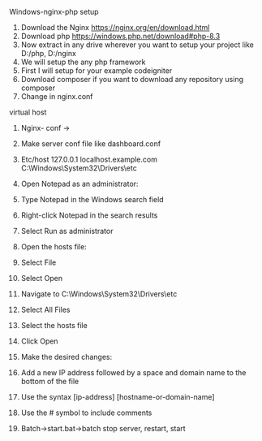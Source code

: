 Windows-nginx-php setup

1.	Download the Nginx https://nginx.org/en/download.html
2.	Download php  https://windows.php.net/download#php-8.3
3.	Now extract in any drive wherever  you want to setup your project 
like D:/php, D:/nginx
4.	We will setup the any php framework 
5.	First I will setup for your example codeigniter 
6.	Download composer  if you want to download any repository using composer
7.	Change in nginx.conf

virtual host 

1. Nginx- conf ->
2. Make server conf file like dashboard.conf
3. Etc/host 
127.0.0.1 localhost.example.com C:\Windows\System32\Drivers\etc
1.	 Open Notepad as an administrator:
1.	Type Notepad in the Windows search field
2.	Right-click Notepad in the search results
3.	Select Run as administrator
2.	Open the hosts file:
1.	Select File
2.	Select Open
3.	Navigate to C:\Windows\System32\Drivers\etc
4.	Select All Files
5.	Select the hosts file
6.	Click Open
7.	Make the desired changes:
8.	Add a new IP address followed by a space and domain name to the bottom of the file
9.	Use the syntax [ip-address] [hostname-or-domain-name]
10.	Use the # symbol to include comments

8.	Batch->start.bat->batch   stop server, restart, start 



